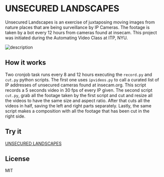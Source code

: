 # UNSECURED LANDSCAPES

Unsecured Landscapes is an exercise of juxtaposing moving images from nature places that are being surveillance by IP Cameras. The footage is taken by a bot every 12 hours from cameras found at insecam. This project was initiated during the Automating Video Class at ITP, NYU.

![description](static/imgs/one.png)

## How it works

Two cronjob task runs every 8 and 12 hours executing the `record.py` and `cut.py` python scripts. The first one uses `ipvideos.py` to call a curated list of IP addresses of unsecured cameras found at insecam.org. This script records a 5 seconds video in 30 fps of every IP given. The second script `cut.py`, grab all the footage taken by the first script and cut and resize all the videos to have the same size and aspect ratio. After that cuts all the videos in half, saving the left and right parts separately. Lastly, the same script makes a composition with all the footage that has been cut in the right side.

## Try it

[UNSECURED LANDSCAPES](http://unsecured-landscapes.matamala.info/)


## License

MIT
